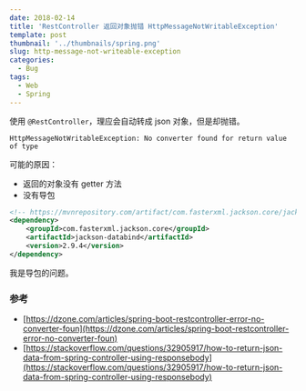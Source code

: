 ```yaml
---
date: 2018-02-14
title: 'RestController 返回对象抛错 HttpMessageNotWritableException'
template: post
thumbnail: '../thumbnails/spring.png'
slug: http-message-not-writeable-exception
categories:
  - Bug
tags:
  - Web
  - Spring
---
```


使用 `@RestController`，理应会自动转成 json 对象，但是却抛错。

```
HttpMessageNotWritableException: No converter found for return value of type
```

可能的原因：

+ 返回的对象没有 getter 方法
+ 没有导包

```xml
<!-- https://mvnrepository.com/artifact/com.fasterxml.jackson.core/jackson-databind -->
<dependency>
    <groupId>com.fasterxml.jackson.core</groupId>
    <artifactId>jackson-databind</artifactId>
    <version>2.9.4</version>
</dependency>
```

我是导包的问题。

### 参考

+ [https://dzone.com/articles/spring-boot-restcontroller-error-no-converter-foun](https://dzone.com/articles/spring-boot-restcontroller-error-no-converter-foun)
+ [https://stackoverflow.com/questions/32905917/how-to-return-json-data-from-spring-controller-using-responsebody](https://stackoverflow.com/questions/32905917/how-to-return-json-data-from-spring-controller-using-responsebody)